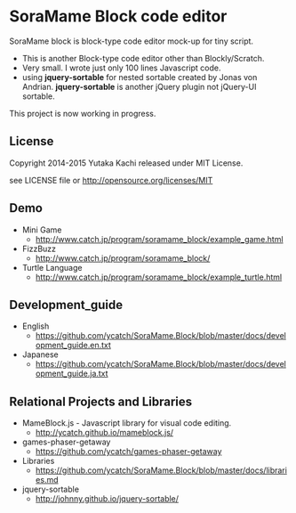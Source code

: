 SoraMame Block code editor
==========================

SoraMame block is block-type code editor mock-up for tiny script.

- This is another Block-type code editor other than Blockly/Scratch.
- Very small. I wrote just only 100 lines Javascript code.
- using **jquery-sortable** for nested sortable created by Jonas von Andrian. **jquery-sortable** is another jQuery plugin not jQuery-UI sortable.

This project is now working in progress.



License
--------

Copyright 2014-2015 Yutaka Kachi released under MIT License.

see LICENSE file or http://opensource.org/licenses/MIT



Demo
-------

* Mini Game
  - http://www.catch.jp/program/soramame_block/example_game.html
* FizzBuzz
  - http://www.catch.jp/program/soramame_block/
* Turtle Language
  - http://www.catch.jp/program/soramame_block/example_turtle.html


Development_guide
------------------

* English
  - https://github.com/ycatch/SoraMame.Block/blob/master/docs/development_guide.en.txt
* Japanese
  - https://github.com/ycatch/SoraMame.Block/blob/master/docs/development_guide.ja.txt



Relational Projects and Libraries
-----------------------------------

* MameBlock.js - Javascript library for visual code editing.
  - http://ycatch.github.io/mameblock.js/
* games-phaser-getaway
  - https://github.com/ycatch/games-phaser-getaway
* Libraries
  - https://github.com/ycatch/SoraMame.Block/blob/master/docs/libraries.md
* jquery-sortable
  - http://johnny.github.io/jquery-sortable/


